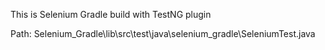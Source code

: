 This is Selenium Gradle build with TestNG plugin

Path: Selenium_Gradle\lib\src\test\java\selenium_gradle\SeleniumTest.java
